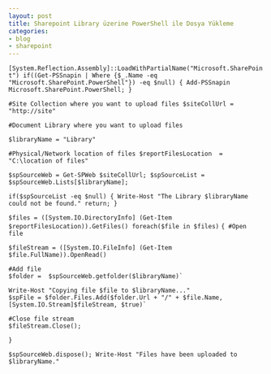 ```yaml
---
layout: post
title: Sharepoint Library üzerine PowerShell ile Dosya Yükleme
categories:
- blog
- sharepoint
---
```



`[System.Reflection.Assembly]::LoadWithPartialName("Microsoft.SharePoint")
if((Get-PSSnapin | Where {$_.Name -eq "Microsoft.SharePoint.PowerShell"}) -eq $null) {
     Add-PSSnapin Microsoft.SharePoint.PowerShell;
 }`

`#Site Collection where you want to upload files
$siteCollUrl = "http://site"`

`#Document Library where you want to upload files`


`$libraryName = "Library"`

`#Physical/Network location of files
$reportFilesLocation  = "C:\location of files"`

`$spSourceWeb = Get-SPWeb $siteCollUrl;
$spSourceList = $spSourceWeb.Lists[$libraryName];`

`if($spSourceList -eq $null)
{
	Write-Host "The Library $libraryName could not be found."
	return;
}`

`$files = ([System.IO.DirectoryInfo] (Get-Item $reportFilesLocation)).GetFiles()
foreach($file in $files)`
`{
	#Open file`

    $fileStream = ([System.IO.FileInfo] (Get-Item $file.FullName)).OpenRead()

    #Add file
	$folder =  $spSourceWeb.getfolder($libraryName)`

    Write-Host "Copying file $file to $libraryName..."
	$spFile = $folder.Files.Add($folder.Url + "/" + $file.Name, [System.IO.Stream]$fileStream, $true)`

    #Close file stream
	$fileStream.Close();

    }
`$spSourceWeb.dispose();
Write-Host "Files have been uploaded to $libraryName."`
